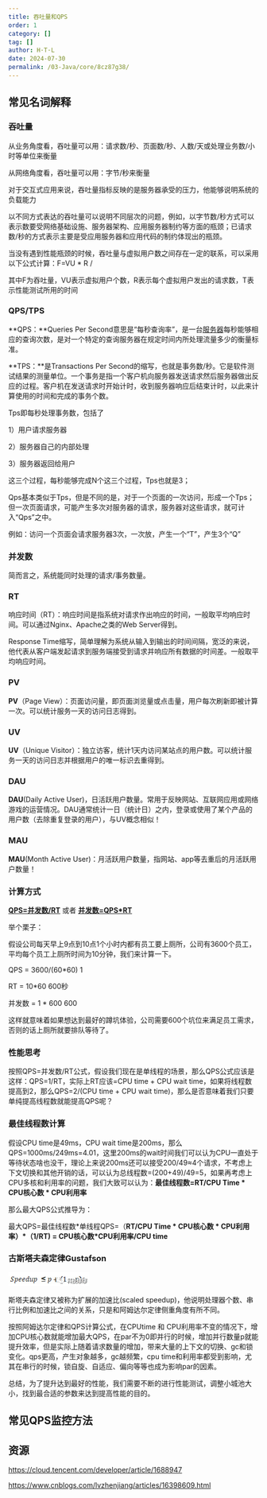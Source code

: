```yaml
---
title: 吞吐量和QPS
order: 1
category: []
tag: []
author: H·T·L
date: 2024-07-30
permalink: /03-Java/core/8cz87g38/
---
```


## 常见名词解释
### 吞吐量

从业务角度看，吞吐量可以用：请求数/秒、页面数/秒、人数/天或处理业务数/小时等单位来衡量

从网络角度看，吞吐量可以用：字节/秒来衡量

对于交互式应用来说，吞吐量指标反映的是服务器承受的压力，他能够说明系统的负载能力

以不同方式表达的吞吐量可以说明不同层次的问题，例如，以字节数/秒方式可以表示数要受网络基础设施、服务器架构、应用服务器制约等方面的瓶颈；已请求数/秒的方式表示主要是受应用服务器和应用代码的制约体现出的瓶颈。

当没有遇到性能瓶颈的时候，吞吐量与虚拟用户数之间存在一定的联系，可以采用以下公式计算：F=VU * R /

其中F为吞吐量，VU表示虚拟用户个数，R表示每个虚拟用户发出的请求数，T表示性能测试所用的时间

### QPS/TPS

**QPS：**Queries Per Second意思是“每秒查询率”，是一台[服务器](https://cloud.tencent.com/product/cvm?from=10680)每秒能够相应的查询次数，是对一个特定的查询服务器在规定时间内所处理流量多少的衡量标准。

**TPS：**是Transactions Per Second的缩写，也就是事务数/秒。它是软件测试结果的测量单位。一个事务是指一个客户机向服务器发送请求然后服务器做出反应的过程。客户机在发送请求时开始计时，收到服务器响应后结束计时，以此来计算使用的时间和完成的事务个数。



Tps即每秒处理事务数，包括了

1）用户请求服务器

2）服务器自己的内部处理

3）服务器返回给用户

这三个过程，每秒能够完成N个这三个过程，Tps也就是3；

Qps基本类似于Tps，但是不同的是，对于一个页面的一次访问，形成一个Tps；但一次页面请求，可能产生多次对服务器的请求，服务器对这些请求，就可计入“Qps”之中。

例如：访问一个页面会请求服务器3次，一次放，产生一个“T”，产生3个“Q” 

### 并发数

简而言之，系统能同时处理的请求/事务数量。

### RT

响应时间（RT）：响应时间是指系统对请求作出响应的时间，一般取平均响应时间。可以通过Nginx、Apache之类的Web Server得到。

Response Time缩写，简单理解为系统从输入到输出的时间间隔，宽泛的来说，他代表从客户端发起请求到服务端接受到请求并响应所有数据的时间差。一般取平均响应时间。

### PV

**PV**（Page View）：页面访问量，即页面浏览量或点击量，用户每次刷新即被计算一次。可以统计服务一天的访问日志得到。

### UV

**UV**（Unique Visitor）：独立访客，统计1天内访问某站点的用户数。可以统计服务一天的访问日志并根据用户的唯一标识去重得到。

### DAU

**DAU**(Daily Active User)，日活跃用户数量。常用于反映网站、互联网应用或网络游戏的运营情况。DAU通常统计一日（统计日）之内，登录或使用了某个产品的用户数（去除重复登录的用户），与UV概念相似！

### MAU

**MAU**(Month Active User)：月活跃用户数量，指网站、app等去重后的月活跃用户数量！

### 计算方式

**<u>QPS=并发数/RT</u>**   或者   **<u>并发数=QPS*RT</u>**

举个栗子：

假设公司每天早上9点到10点1个小时内都有员工要上厕所，公司有3600个员工，平均每个员工上厕所时间为10分钟，我们来计算一下。

QPS    = 3600/(60\*60)   1

RT      = 10\*60            600秒

并发数 = 1 * 600          600

这样就意味着如果想达到最好的蹲坑体验，公司需要600个坑位来满足员工需求，否则的话上厕所就要排队等待了。

### 性能思考

按照QPS=并发数/RT公式，假设我们现在是单线程的场景，那么QPS公式应该是这样：QPS=1/RT，实际上RT应该=CPU time + CPU wait time，如果将线程数提高到2，那么QPS=2/(CPU time + CPU wait time)，那么是否意味着我们只要单纯提高线程数就能提高QPS呢？

### 最佳线程数计算

假设CPU time是49ms，CPU wait time是200ms，那么QPS=1000ms/249ms=4.01，这里200ms的wait时间我们可以认为CPU一直处于等待状态啥也没干，理论上来说200ms还可以接受200/49≈4个请求，不考虑上下文切换和其他开销的话，可以认为总线程数=(200+49)/49=5，如果再考虑上CPU多核和利用率的问题，我们大致可以认为：**最佳线程数=RT/CPU Time \* CPU核心数 \* CPU利用率**

那么最大QPS公式推导为：

最大QPS=最佳线程数\*单线程QPS=（**RT/CPU Time \* CPU核心数 \* CPU利用率）\*（1/RT) = CPU核心数\*CPU利用率/CPU time**

### 古斯塔夫森定律Gustafson

![img](./img/7000.png)

斯塔夫森定律又被称为扩展的加速比(scaled speedup)，他说明处理器个数、串行比例和加速比之间的关系，只是和阿姆达尔定律侧重角度有所不同。

按照阿姆达尔定律和QPS计算公式，在CPUtime 和 CPU利用率不变的情况下，增加CPU核心数就能增加最大QPS，在par不为0即并行的时候，增加并行数量p就能提升效率，但是实际上随着请求数量的增加，带来大量的上下文的切换、gc和锁变化。qps更高，产生对象越多，gc越频繁，cpu time和利用率都受到影响，尤其在串行的时候，锁自旋、自适应、偏向等等也成为影响par的因素。

总结，为了提升达到最好的性能，我们需要不断的进行性能测试，调整小城池大小，找到最合适的参数来达到提高性能的目的。

## 常见QPS监控方法



## 资源

https://cloud.tencent.com/developer/article/1688947

https://www.cnblogs.com/lvzhenjiang/articles/16398609.html